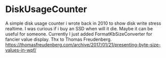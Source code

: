 # DiskUsageCounter

A simple disk usage counter i wrote back in 2010 to show disk write stress realtime. I was curious if i buy an SSD when will it die. Maybe it can be useful for someone.
Currently I just added FormatKbSizeConverter for fancier value display. Thx to Thomas Freudenberg. https://thomasfreudenberg.com/archive/2017/01/21/presenting-byte-size-values-in-wpf/
